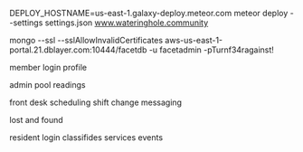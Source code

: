 DEPLOY_HOSTNAME=us-east-1.galaxy-deploy.meteor.com meteor deploy --settings settings.json www.wateringhole.community


mongo --ssl --sslAllowInvalidCertificates aws-us-east-1-portal.21.dblayer.com:10444/facetdb -u facetadmin -pTurnf34ragainst!

member login
profile

admin
    pool readings
    
    
front desk
    scheduling
    shift change
    messaging
    
lost and found


resident
    login
    classifides
    services
    events